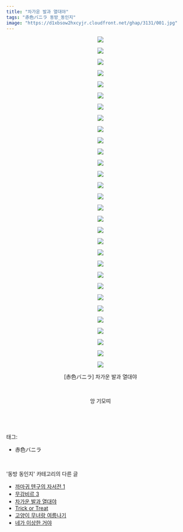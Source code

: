 ```yaml
---
title: "차가운 발과 열대야"
tags: "赤色バニラ 동방_동인지"
image: "https://d1xbsow2hxcyjr.cloudfront.net/ghap/3131/001.jpg"
---
```

<div class="article">
<p style="text-align: center; clear: none; float: none;"><img src="{{ site.imgserver10 }}/ghap/3131/001.jpg"/></p>
<p style="text-align: center; clear: none; float: none;"><img src="{{ site.imgserver10 }}/ghap/3131/002.jpg"/></p>
<p style="text-align: center; clear: none; float: none;"><img src="{{ site.imgserver10 }}/ghap/3131/003.jpg"/></p>
<p style="text-align: center; clear: none; float: none;"><img src="{{ site.imgserver10 }}/ghap/3131/004.jpg"/></p>
<p style="text-align: center; clear: none; float: none;"><img src="{{ site.imgserver10 }}/ghap/3131/005.jpg"/></p>
<p style="text-align: center; clear: none; float: none;"><img src="{{ site.imgserver10 }}/ghap/3131/006.jpg"/></p>
<p style="text-align: center; clear: none; float: none;"><img src="{{ site.imgserver10 }}/ghap/3131/007.jpg"/></p>
<p style="text-align: center; clear: none; float: none;"><img src="{{ site.imgserver10 }}/ghap/3131/008.jpg"/></p>
<p style="text-align: center; clear: none; float: none;"><img src="{{ site.imgserver10 }}/ghap/3131/009.jpg"/></p>
<p style="text-align: center; clear: none; float: none;"><img src="{{ site.imgserver10 }}/ghap/3131/010.jpg"/></p>
<p style="text-align: center; clear: none; float: none;"><img src="{{ site.imgserver10 }}/ghap/3131/011.jpg"/></p>
<p style="text-align: center; clear: none; float: none;"><img src="{{ site.imgserver10 }}/ghap/3131/012.jpg"/></p>
<p style="text-align: center; clear: none; float: none;"><img src="{{ site.imgserver10 }}/ghap/3131/013.jpg"/></p>
<p style="text-align: center; clear: none; float: none;"><img src="{{ site.imgserver10 }}/ghap/3131/014.jpg"/></p>
<p style="text-align: center; clear: none; float: none;"><img src="{{ site.imgserver10 }}/ghap/3131/015.jpg"/></p>
<p style="text-align: center; clear: none; float: none;"><img src="{{ site.imgserver10 }}/ghap/3131/016.jpg"/></p>
<p style="text-align: center; clear: none; float: none;"><img src="{{ site.imgserver10 }}/ghap/3131/017.jpg"/></p>
<p style="text-align: center; clear: none; float: none;"><img src="{{ site.imgserver10 }}/ghap/3131/018.jpg"/></p>
<p style="text-align: center; clear: none; float: none;"><img src="{{ site.imgserver10 }}/ghap/3131/019.jpg"/></p>
<p style="text-align: center; clear: none; float: none;"><img src="{{ site.imgserver10 }}/ghap/3131/020.jpg"/></p>
<p style="text-align: center; clear: none; float: none;"><img src="{{ site.imgserver10 }}/ghap/3131/021.jpg"/></p>
<p style="text-align: center; clear: none; float: none;"><img src="{{ site.imgserver10 }}/ghap/3131/022.jpg"/></p>
<p style="text-align: center; clear: none; float: none;"><img src="{{ site.imgserver10 }}/ghap/3131/023.jpg"/></p>
<p style="text-align: center; clear: none; float: none;"><img src="{{ site.imgserver10 }}/ghap/3131/024.jpg"/></p>
<p style="text-align: center; clear: none; float: none;"><img src="{{ site.imgserver10 }}/ghap/3131/025.jpg"/></p>
<p style="text-align: center; clear: none; float: none;"><img src="{{ site.imgserver10 }}/ghap/3131/026.jpg"/></p>
<p style="text-align: center; clear: none; float: none;"><img src="{{ site.imgserver10 }}/ghap/3131/027.jpg"/></p>
<p style="text-align: center; clear: none; float: none;"><img src="{{ site.imgserver10 }}/ghap/3131/028.jpg"/></p>
<p style="text-align: center; clear: none; float: none;"><img src="{{ site.imgserver10 }}/ghap/3131/029.jpg"/></p>
<p style="text-align: center; clear: none; float: none;"><img src="{{ site.imgserver10 }}/ghap/3131/030.jpg"/></p>
<p style="text-align: center; clear: none; float: none;">[赤色バニラ] 차가운 발과 열대야</p>
<p style="text-align: center; clear: none; float: none;"><br/></p>
<p style="text-align: center; clear: none; float: none;">앙 기모띠</p>
<p><br/></p>
</div><br/>
<div class="tagTrail">
<p>태그: </p>
<ul>
<li>赤色バニラ</li>
</ul>
</div><br/>
<div class="another">
<p>'동방 동인지' 카테고리의 다른 글</p>
<ul>
<li><a href="/ghap_3133">까마귀 텐구의 자서전 1</a></li>
<li><a href="/ghap_3132">무감비르 3</a></li>
<li><a href="/ghap_3131">차가운 발과 열대야</a></li>
<li><a href="/ghap_3130">Trick or Treat</a></li>
<li><a href="/ghap_3129">고양이 무녀랑 여름나기</a></li>
<li><a href="/ghap_3128">네가 이상한 거야</a></li>
</ul>
</div><br/>
<div class="cb_module cb_fluid">
<div class="cb_wrt cb_profile">
</div><!-- commentList close -->
</div><br/>
